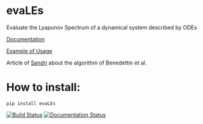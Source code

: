 # evaLEs
Evaluate the Lyapunov Spectrum of a dynamical system described by ODEs 

[Documentation](https://evales.readthedocs.io/en/latest/?badge=latest.)

[Example of Usage](https://nbviewer.jupyter.org/github/dodogabrie/evaLEs/blob/main/HowToUse.ipynb)

Article of [Sandri](https://www.researchgate.net/publication/240477720_Numerical_calculation_of_Lyapunov_exponents) about the algorithm of Benedettin et al.

# How to install:
```
pip install evaLEs
```


[![Build Status](https://www.travis-ci.com/dodogabrie/evaLEs.svg?branch=main)](https://www.travis-ci.com/dodogabrie/evaLEs)
[![Documentation Status](https://readthedocs.org/projects/evales/badge/?version=latest)](https://evales.readthedocs.io/en/latest/?badge=latest)
